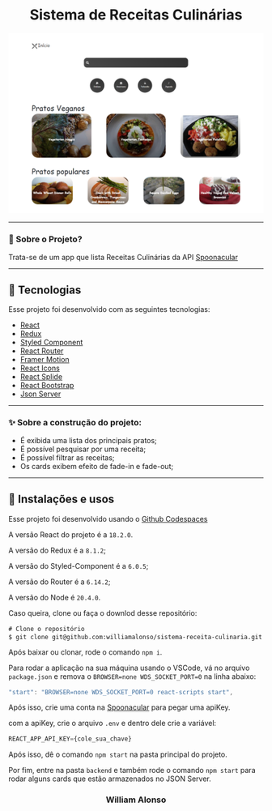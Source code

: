 <h1 align="center">
    Sistema de Receitas Culinárias
</h1>

<div align="center">
  <img src="/public/home.png" alt"Imagem da página inicial do projeto" title="Imagem da página inicial do projeto" width="600" />
</div>

---




### 🤔 Sobre o Projeto?

Trata-se de um app que lista Receitas Culinárias da API [Spoonacular](https://spoonacular.com/food-api)

---

## 🚀 Tecnologias

Esse projeto foi desenvolvido com as seguintes tecnologias:

- [React](https://react.dev/)
- [Redux](https://react-redux.js.org/)
- [Styled Component](https://styled-components.com/)
- [React Router](https://reactrouter.com/en/main)
- [Framer Motion](https://www.framer.com/motion/)
- [React Icons](https://react-icons.github.io/react-icons)
- [React Splide](https://splidejs.com)
- [React Bootstrap](https://react-bootstrap.github.io)
- [Json Server](https://www.npmjs.com/package/json-server)

---

### ✨ Sobre a construção do projeto:

- É exibida uma lista dos principais pratos;
- É possível pesquisar por uma receita;
- É possível filtrar as receitas;
- Os cards exibem efeito de fade-in e fade-out;

---

## 🙅 Instalações e usos

Esse projeto foi desenvolvido usando o [Github Codespaces](https://github.com/features/codespaces)

A versão React do projeto é a `18.2.0`.

A versão do Redux é a `8.1.2`;

A versão do Styled-Component é a `6.0.5`;

A versão do Router é a `6.14.2`;

A versão do Node é `20.4.0`.

Caso queira, clone ou faça o downlod desse repositório:

```
# Clone o repositório
$ git clone git@github.com:williamalonso/sistema-receita-culinaria.git
```

Após baixar ou clonar, rode o comando `npm i`.

Para rodar a aplicação na sua máquina usando o VSCode, vá no arquivo `package.json` e remova o `BROWSER=none WDS_SOCKET_PORT=0` na linha abaixo:
```js
"start": "BROWSER=none WDS_SOCKET_PORT=0 react-scripts start",
```
Após isso, crie uma conta na [Spoonacular](https://spoonacular.com/food-api) para pegar uma apiKey.

com a apiKey, crie o arquivo `.env` e dentro dele crie a variável:
```js
REACT_APP_API_KEY={cole_sua_chave}
```

Após isso, dê o comando `npm start` na pasta principal do projeto.

Por fim, entre na pasta `backend` e também rode o comando `npm start` para rodar alguns cards que estão armazenados no JSON Server.

<h3 align="center">William Alonso</h3>

